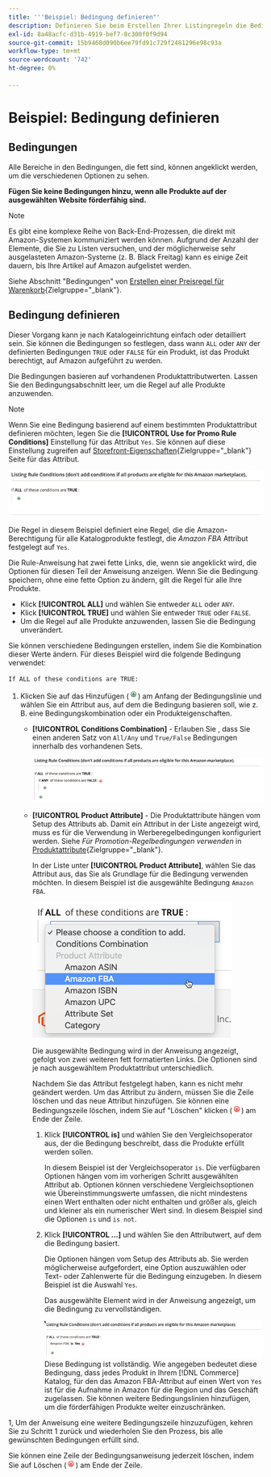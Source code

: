 ```yaml
---
title: '''Beispiel: Bedingung definieren"'
description: Definieren Sie beim Erstellen Ihrer Listingregeln die Bedingungen für die Identifizierung der Commerce-Katalogprodukte, die auf dem Amazon Marketplace aufgelistet werden sollen.
exl-id: 8a48acfc-d31b-4919-bef7-8c300f0f9d94
source-git-commit: 15b9468d090b6ee79fd91c729f2481296e98c93a
workflow-type: tm+mt
source-wordcount: '742'
ht-degree: 0%

---
```


# Beispiel: Bedingung definieren

## Bedingungen

Alle Bereiche in den Bedingungen, die fett sind, können angeklickt werden, um die verschiedenen Optionen zu sehen.

**Fügen Sie keine Bedingungen hinzu, wenn alle Produkte auf der ausgewählten Website förderfähig sind.**

>[!NOTE]
>
>Es gibt eine komplexe Reihe von Back-End-Prozessen, die direkt mit Amazon-Systemen kommuniziert werden können. Aufgrund der Anzahl der Elemente, die Sie zu Listen versuchen, und der möglicherweise sehr ausgelasteten Amazon-Systeme (z. B. Black Freitag) kann es einige Zeit dauern, bis Ihre Artikel auf Amazon aufgelistet werden.

Siehe Abschnitt &quot;Bedingungen&quot; von [Erstellen einer Preisregel für Warenkorb](https://docs.magento.com/user-guide/marketing/price-rules-catalog-create.html){Zielgruppe=&quot;_blank&quot;}.

## Bedingung definieren

Dieser Vorgang kann je nach Katalogeinrichtung einfach oder detailliert sein. Sie können die Bedingungen so festlegen, dass wann `ALL` oder `ANY` der definierten Bedingungen `TRUE` oder `FALSE` für ein Produkt, ist das Produkt berechtigt, auf Amazon aufgeführt zu werden.

Die Bedingungen basieren auf vorhandenen Produktattributwerten. Lassen Sie den Bedingungsabschnitt leer, um die Regel auf alle Produkte anzuwenden.

>[!NOTE]
>
>Wenn Sie eine Bedingung basierend auf einem bestimmten Produktattribut definieren möchten, legen Sie die **[!UICONTROL Use for Promo Rule Conditions]** Einstellung für das Attribut `Yes`. Sie können auf diese Einstellung zugreifen auf [Storefront-Eigenschaften](https://docs.magento.com/user-guide/catalog/product-attributes-add.html){Zielgruppe=&quot;_blank&quot;} Seite für das Attribut.

![Bedingung - Zeile 1](assets/ob-listing-rule-conditions-start.png)

Die Regel in diesem Beispiel definiert eine Regel, die die Amazon-Berechtigung für alle Katalogprodukte festlegt, die _Amazon FBA_ Attribut festgelegt auf `Yes`.

Die Rule-Anweisung hat zwei fette Links, die, wenn sie angeklickt wird, die Optionen für diesen Teil der Anweisung anzeigen. Wenn Sie die Bedingung speichern, ohne eine fette Option zu ändern, gilt die Regel für alle Ihre Produkte.

- Klick **[!UICONTROL ALL]** und wählen Sie entweder `ALL` oder `ANY`.
- Klick **[!UICONTROL TRUE]** und wählen Sie entweder `TRUE` oder `FALSE`.
- Um die Regel auf alle Produkte anzuwenden, lassen Sie die Bedingung unverändert.

Sie können verschiedene Bedingungen erstellen, indem Sie die Kombination dieser Werte ändern. Für dieses Beispiel wird die folgende Bedingung verwendet:

`If ALL of these conditions are TRUE:`

1. Klicken Sie auf das Hinzufügen (![Symbol Hinzufügen](assets/btn-add-grn.png)) am Anfang der Bedingungslinie und wählen Sie ein Attribut aus, auf dem die Bedingung basieren soll, wie z. B. eine Bedingungskombination oder ein Produkteigenschaften.

   - **[!UICONTROL Conditions Combination]** - Erlauben Sie , dass Sie einen anderen Satz von `All/Any` und `True/False` Bedingungen innerhalb des vorhandenen Sets.

      ![Bedingungskombination](assets/ob-conditions-combinations.png)

   - **[!UICONTROL Product Attribute]** - Die Produktattribute hängen vom Setup des Attributs ab. Damit ein Attribut in der Liste angezeigt wird, muss es für die Verwendung in Werberegelbedingungen konfiguriert werden. Siehe _Für Promotion-Regelbedingungen verwenden_ in [Produktattribute](https://docs.magento.com/user-guide/stores/attributes-product.html){Zielgruppe=&quot;_blank&quot;}.

      In der Liste unter **[!UICONTROL Product Attribute]**, wählen Sie das Attribut aus, das Sie als Grundlage für die Bedingung verwenden möchten. In diesem Beispiel ist die ausgewählte Bedingung `Amazon FBA`.

      ![Bedingungslinie 2, Teil 2](assets/ob-condition-attribute-dropdown.png)

      Die ausgewählte Bedingung wird in der Anweisung angezeigt, gefolgt von zwei weiteren fett formatierten Links. Die Optionen sind je nach ausgewähltem Produktattribut unterschiedlich.

      Nachdem Sie das Attribut festgelegt haben, kann es nicht mehr geändert werden. Um das Attribut zu ändern, müssen Sie die Zeile löschen und das neue Attribut hinzufügen. Sie können eine Bedingungszeile löschen, indem Sie auf &quot;Löschen&quot; klicken (![Symbol löschen](assets/btn-del-red.png)) am Ende der Zeile.

      1. Klick **[!UICONTROL is]** und wählen Sie den Vergleichsoperator aus, der die Bedingung beschreibt, dass die Produkte erfüllt werden sollen.

         In diesem Beispiel ist der Vergleichsoperator `is`. Die verfügbaren Optionen hängen vom im vorherigen Schritt ausgewählten Attribut ab. Optionen können verschiedene Vergleichsoptionen wie Übereinstimmungswerte umfassen, die nicht mindestens einen Wert enthalten oder nicht enthalten und größer als, gleich und kleiner als ein numerischer Wert sind. In diesem Beispiel sind die Optionen `is` und `is not`.

      1. Klick **[!UICONTROL ...]** und wählen Sie den Attributwert, auf dem die Bedingung basiert.

         Die Optionen hängen vom Setup des Attributs ab. Sie werden möglicherweise aufgefordert, eine Option auszuwählen oder Text- oder Zahlenwerte für die Bedingung einzugeben. In diesem Beispiel ist die Auswahl `Yes`.

         Das ausgewählte Element wird in der Anweisung angezeigt, um die Bedingung zu vervollständigen.

         ![Bedingungslinie 2, Teil 3](assets/ob-listing-rule-condition-is.png)
   Diese Bedingung ist vollständig. Wie angegeben bedeutet diese Bedingung, dass jedes Produkt in Ihrem [!DNL Commerce] Katalog, für den das Amazon FBA-Attribut auf einen Wert von `Yes` ist für die Aufnahme in Amazon für die Region und das Geschäft zugelassen. Sie können weitere Bedingungslinien hinzufügen, um die förderfähigen Produkte weiter einzuschränken.

1, Um der Anweisung eine weitere Bedingungszeile hinzuzufügen, kehren Sie zu Schritt 1 zurück und wiederholen Sie den Prozess, bis alle gewünschten Bedingungen erfüllt sind.

Sie können eine Zeile der Bedingungsanweisung jederzeit löschen, indem Sie auf Löschen (![Symbol löschen](assets/btn-del-red.png)) am Ende der Zeile.
